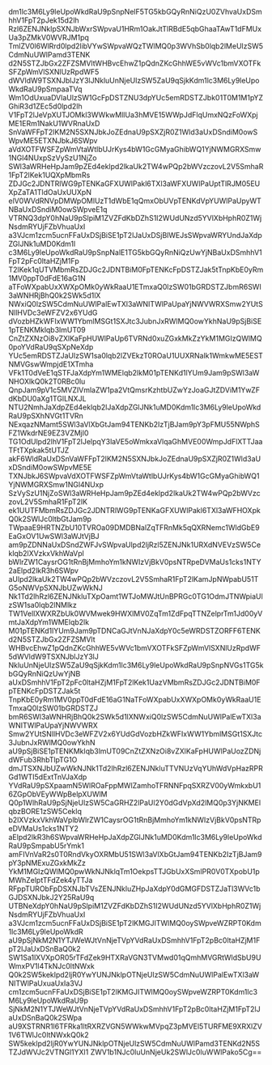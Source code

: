 dm1lc3M6Ly9leUpoWkdRaU9pSnpNelF5TG5kbGQyRnNiQzU0ZVhvaUxDSmhhV1FpT2pJek15d2lh
Rzl6ZENJNklpSXNJbWxrSWpvaU1HRm1OakJtTlRBdE5qbGhaaTAwT1dFMUxUa3pZMkV0WVRJM1pq
TmlZV0l6WlRrd0lpd2libVYwSWpvaWQzTWlMQ0p3WVhSb0lqb2lMeUlzSW5CdmNuUWlPamd3TENK
d2N5STZJbGx2ZFZSMVltWHBvcEhwZ1pQdnZKcGhhWE5vWVc1bmVXOTFkSFZpWmVlSXNlUzRpdWF5
dWVldW9TSXNJblJzY3lJNkluUnNjeUlzSW5ZaU9qSjkKdm1lc3M6Ly9leUpoWkdRaU9pSmpaaTVq
Wm1OdUxuaDVlaUlzSW1GcFpDSTZNU3dpYUc5emRDSTZJbk01T0M1M1pYZGhiR3d1ZEc5d0lpd2lh
V1FpT2lJeVpXUTJOMkl3WWkwMllUa3hMVE15WWpJdFlqUmxNQzFoWXpjME1ERm1NakU1WVRnaUxD
SnVaWFFpT2lKM2N5SXNJbkJoZEdnaU9pSXZjR0Z1Wld3aUxDSndiM0owSWpvME5ETXNJbkJ6SWpv
aVdXOTFWSFZpWmVtaWtlbUJrKys4bW1GcGMyaGhibWQ1YjNWMGRXSmw1NGl4NUxpSzVySzU1NjZo
SWl3aWRHeHpJam9pZEd4eklpd2lkaUk2TW4wPQp2bWVzczovL2V5SmhaR1FpT2lKek1UQXpMbmRs
ZDJGc2JDNTRlWG9pTENKaGFXUWlPakl6TXl3aWFXUWlPaUptTlRJM05EUXpZaTA1TldOaUxUUXpN
elV0WVdRNVpDMWpOMlUzT1dWbE1qQmxObUVpTENKdVpYUWlPaUpyWTNBaUxDSndiM0owSWpveE1q
VTRNQ3dpY0hNaU9pSlpiM1ZVZFdKbDZhS1I2WUdUNzd5YVlXbHphR0Z1WjNsdmRYUjFZbVhuaUxI
a3VJcm1zcm5ucnFFaUxDSjBiSE1pT2lJaUxDSjBlWEJsSWpvaWRYUndJaXdpZGlJNk1uMD0Kdm1l
c3M6Ly9leUpoWkdRaU9pSnpNalE1TG5kbGQyRnNiQzUwYjNBaUxDSmhhV1FpT2pFc0ltaHZjM1Fp
T2lKek1qUTVMbmRsZDJGc2JDNTBiM0FpTENKcFpDSTZJak5tTnpKbE0yRm1MV0ppT0dFdE16aG1N
aTFoWXpabUxXWXpOMk0yWkRaaU1ETmxaQ0lzSW01bGRDSTZJbmR6SWl3aWNHRjBhQ0k2SWk5d1lX
NWxiQ0lzSW5CdmNuUWlPalEwTXl3aWNITWlPaUpaYjNWVWRXSmw2YUtSNllHVDc3eWFZV2x6YUdG
dVozbHZkWFIxWW1YbmlMSGt1SXJtc3JubnJxRWlMQ0owYkhNaU9pSjBiSE1pTENKMklqb3lmUT09
CnZtZXNzOi8vZXlKaFpHUWlPaUp6TVRNd0xuZGxkMkZzYkM1MGIzQWlMQ0poYVdRaU9qSXpNeXdp
YUc5emRDSTZJaUlzSW1sa0lqb2lZVEkzT0ROaU1UUXRNalk1WmkwME5ESTNMVGswWmpjdE1XTmha
VFk1T0dVeE1qSTFJaXdpYm1WMElqb2lkM01pTENKd1lYUm9Jam9pSWl3aWNHOXlkQ0k2T0RBc0lu
QnpJam9pV1c5MVZIVmlaZW1pa2VtQmsrKzhtbUZwYzJoaGJtZDViM1YwZFdKbDU0aXg1TGlLNXJL
NTU2NmhJaXdpZEd4eklqb2lJaXdpZGlJNk1uMD0Kdm1lc3M6Ly9leUpoWkdRaU9pSXhNVGt1TVRn
NExqazNMamt5SWl3aVlXbGtJam94TENKb2IzTjBJam9pY3pFMU55NWphSFZ1WkdrNE9EZ3VZMjl0
TG1OdUlpd2lhV1FpT2lJelpqY3laVE5oWmkxaVlqaGhMVE00WmpJdFlXTTJaaTFtTXpkak5tUTJZ
akF6WldRaUxDSnVaWFFpT2lKM2N5SXNJbkJoZEdnaU9pSXZjR0Z1Wld3aUxDSndiM0owSWpvME5E
TXNJbkJ6SWpvaVdXOTFWSFZpWmVtaWtlbUJrKys4bW1GcGMyaGhibWQ1YjNWMGRXSmw1NGl4NUxp
SzVySzU1NjZoSWl3aWRHeHpJam9pZEd4eklpd2lkaUk2TW4wPQp2bWVzczovL2V5SmhaR1FpT2lK
ek1UUTFMbmRsZDJGc2JDNTRlWG9pTENKaGFXUWlPakl6TXl3aWFHOXpkQ0k2SWlJc0ltbGtJam9p
TWpaaE9HRTNZbU10TVROa09DMDBNalZqTFRnMk5qQXRNemc1WldGbE9EaGxOV1UwSWl3aWJtVjBJ
am9pZDNNaUxDSndZWFJvSWpvaUlpd2ljRzl5ZENJNk1URXdNVEVzSW5Ceklqb2lXVzkxVkhWaVpl
bWlrZW1CaysrOG1tRnBjMmhoYm1kNWIzVjBkV0psNTRpeDVMaUs1cks1NTY2aElpd2lkR3h6SWpv
aUlpd2lkaUk2TW4wPQp2bWVzczovL2V5SmhaR1FpT2lKamJpNWpabU51TG5oNWVpSXNJbUZwWkNJ
Nk1Td2lhRzl6ZENJNkluTXpOamt1WTJoMWJtUnBPRGc0TG1OdmJTNWpiaUlzSW1sa0lqb2lNMlkz
TW1VellXWXRZbUk0WVMwek9HWXlMV0ZqTm1ZdFpqTTNZelprTm1Jd00yVmtJaXdpYm1WMElqb2lk
M01pTENKd1lYUm9Jam9pTDNCaGJtVnNJaXdpY0c5eWRDSTZORFF6TENKd2N5STZJbGx2ZFZSMVlt
WHBvcEhwZ1pQdnZKcGhhWE5vWVc1bmVXOTFkSFZpWmVlSXNlUzRpdWF5dWVldW9TSXNJblJzY3lJ
NkluUnNjeUlzSW5ZaU9qSjkKdm1lc3M6Ly9leUpoWkdRaU9pSnpNVGs1TG5kbGQyRnNiQzUwYjNB
aUxDSmhhV1FpT2pFc0ltaHZjM1FpT2lKek1UazVMbmRsZDJGc2JDNTBiM0FpTENKcFpDSTZJak5t
TnpKbE0yRm1MV0ppT0dFdE16aG1NaTFoWXpabUxXWXpOMk0yWkRaaU1ETmxaQ0lzSW01bGRDSTZJ
bmR6SWl3aWNHRjBhQ0k2SWk5d1lXNWxiQ0lzSW5CdmNuUWlPalEwTXl3aWNITWlPaUpaYjNWVWRX
Smw2YUtSNllHVDc3eWFZV2x6YUdGdVozbHZkWFIxWW1YbmlMSGt1SXJtc3JubnJxRWlMQ0owYkhN
aU9pSjBiSE1pTENKMklqb3lmUT09CnZtZXNzOi8vZXlKaFpHUWlPaUozZDNjdWFub3RhbTlpTG1O
dmJTSXNJbUZwWkNJNk1Td2lhRzl6ZENJNkluTTVNUzVqYUhWdVpHazRPRGd1WTI5dExtTnVJaXdp
YVdRaU9pSXpaamN5WlROaFppMWlZamhoTFRNNFpqSXRZV00yWmkxbU16ZGpObVEyWWpBelpXUWlM
Q0p1WlhRaU9pSjNjeUlzSW5CaGRHZ2lPaUl2Y0dGdVpXd2lMQ0p3YjNKMElqbzBORE1zSW5Ceklq
b2lXVzkxVkhWaVplbWlrZW1CaysrOG1tRnBjMmhoYm1kNWIzVjBkV0psNTRpeDVMaUs1cks1NTY2
aElpd2lkR3h6SWpvaWRHeHpJaXdpZGlJNk1uMD0Kdm1lc3M6Ly9leUpoWkdRaU9pSmpabU5rYmk1
amFIVnVaR2s0T0RndVkyOXRMbU51SWl3aVlXbGtJam94TENKb2IzTjBJam9pY3pNMExuZGxkMkZz
YkM1MGIzQWlMQ0pwWkNJNklqTm1OekpsTTJGbUxXSmlPR0V0TXpobU1pMWhZelptTFdZek4yTTJa
RFppTURObFpDSXNJbTVsZENJNkluZHpJaXdpY0dGMGFDSTZJaTl3WVc1bGJDSXNJbkJ2Y25RaU9q
UTBNeXdpY0hNaU9pSlpiM1ZVZFdKbDZhS1I2WUdUNzd5YVlXbHphR0Z1WjNsdmRYUjFZbVhuaUxI
a3VJcm1zcm5ucnFFaUxDSjBiSE1pT2lKMGJITWlMQ0oySWpveWZRPT0Kdm1lc3M6Ly9leUpoWkdR
aU9pSjNkM2N1YTJWeWJtVnNjeTVpYVdRaUxDSmhhV1FpT2pBc0ltaHZjM1FpT2lJaUxDSnBaQ0k2
SW1Sa1lXVXpOR05rTFdZek9HTXRaVGN3TVMwd01qQmhMVGRtWldSbU9UWmxPV1l4TkNJc0ltNWxk
Q0k2SW5keklpd2ljR0YwYUNJNklpOTNjeUlzSW5CdmNuUWlPalEwTXl3aWNITWlPaUxuaUxIa3VJ
cm1zcm5ucnFFaUxDSjBiSE1pT2lKMGJITWlMQ0oySWpveWZRPT0Kdm1lc3M6Ly9leUpoWkdRaU9p
SjNkM2N1YTJWeWJtVnNjeTVpYVdRaUxDSmhhV1FpT2pBc0ltaHZjM1FpT2lJaUxDSnBaQ0k2SWpa
aU9XSTRNR1l6TFRka1ltRXRZVGN5WWkwMVpqZ3pMVEl5TURFME9XRXlZV1V6TWlJc0ltNWxkQ0k2
SW5keklpd2ljR0YwYUNJNklpOTNjeUlzSW5CdmNuUWlPamd3TENKd2N5STZJdWVJc2VTNGl1YXl1
ZWV1b1NJc0luUnNjeUk2SWlJc0luWWlPako5Cg==

